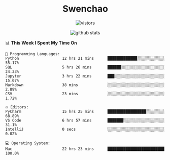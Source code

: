 <h1 align="center">Swenchao</h3>

<p align="center">
  <img src="https://visitor-badge.glitch.me/badge?page_id=Swenchao" alt="vistors" />
</p>

<p align="center">
  <img src="https://github-readme-stats.vercel.app/api?username=Swenchao&count_private=true&show_icons=true&theme=vue-dark&hide_title=true" alt="github stats" />
</p>

<!--START_SECTION:waka-->
📊 **This Week I Spent My Time On** 

```text
💬 Programming Languages: 
Python                   12 hrs 21 mins      █████████████░░░░░░░░░░░░   55.17% 
SQL                      5 hrs 26 mins       ██████░░░░░░░░░░░░░░░░░░░   24.33% 
Jupyter                  3 hrs 22 mins       ███░░░░░░░░░░░░░░░░░░░░░░   15.07% 
Markdown                 38 mins             ░░░░░░░░░░░░░░░░░░░░░░░░░   2.89% 
CSV                      23 mins             ░░░░░░░░░░░░░░░░░░░░░░░░░   1.72%

🔥 Editors: 
PyCharm                  15 hrs 25 mins      █████████████████░░░░░░░░   68.89% 
VS Code                  6 hrs 57 mins       ███████░░░░░░░░░░░░░░░░░░   31.1% 
IntelliJ                 0 secs              ░░░░░░░░░░░░░░░░░░░░░░░░░   0.02%

💻 Operating System: 
Mac                      22 hrs 23 mins      █████████████████████████   100.0%

```


<!--END_SECTION:waka-->
